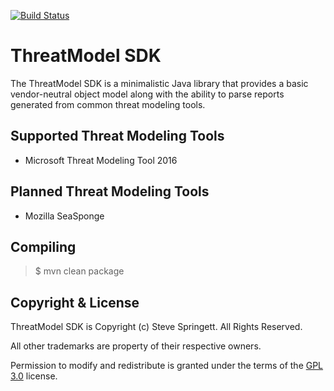 [![Build Status](https://travis-ci.org/stevespringett/threatmodel-sdk.svg?branch=master)](https://travis-ci.org/stevespringett/threatmodel-sdk)

ThreatModel SDK
=====================================

The ThreatModel SDK is a minimalistic Java library that provides a basic 
vendor-neutral object model along with the ability to parse reports 
generated from common threat modeling tools.

Supported Threat Modeling Tools
-------------------

* Microsoft Threat Modeling Tool 2016

Planned Threat Modeling Tools
-------------------

* Mozilla SeaSponge

Compiling
-------------------

> $ mvn clean package

Copyright & License
-------------------

ThreatModel SDK is Copyright (c) Steve Springett. All Rights Reserved.

All other trademarks are property of their respective owners.

Permission to modify and redistribute is granted under the terms of the [GPL 3.0] license.

  [GPL 3.0]: http://www.gnu.org/licenses/gpl-3.0.txt
